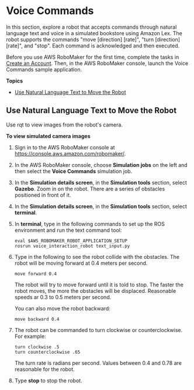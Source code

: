 # Voice Commands<a name="gs-voice"></a>

In this section, explore a robot that accepts commands through natural language text and voice in a simulated bookstore using Amazon Lex\. The robot supports the commands "move \[direction\] \[rate\]", "turn \[direction\] \[rate\]", and "stop"\. Each command is acknowledged and then executed\. 

Before you use AWS RoboMaker for the first time, complete the tasks in [Create an Account](gs-set-up.md)\. Then, in the AWS RoboMaker console, launch the Voice Commands sample application\.

**Topics**
+ [Use Natural Language Text to Move the Robot](#gs-navreco-camera)

## Use Natural Language Text to Move the Robot<a name="gs-navreco-camera"></a>

Use rqt to view images from the robot's camera\.

**To view simulated camera images**

1. Sign in to the AWS RoboMaker console at [https://console\.aws\.amazon\.com/robomaker/](https://console.aws.amazon.com/robomaker/)\.

1. In the AWS RoboMaker console, choose **Simulation jobs** on the left and then select the **Voice Commands** simulation job\.

1. In the **Simulation details screen**, in the **Simulation tools** section, select **Gazebo**\. Zoom in on the robot\. There are a series of obstacles positioned in front of it\.

1. In the **Simulation details screen**, in the **Simulation tools** section, select **terminal**\.

1. In **terminal**, type in the following commands to set up the ROS environment and run the text command tool:

   ```
   eval $AWS_ROBOMAKER_ROBOT_APPLICATION_SETUP
   rosrun voice_interaction_robot text_input.py
   ```

1. Type in the following to see the robot collide with the obstacles\. The robot will be moving forward at 0\.4 meters per second\.

   ```
   move forward 0.4
   ```

   The robot will try to move forward until it is told to stop\. The faster the robot moves, the more the obstacles will be displaced\. Reasonable speeds ar 0\.3 to 0\.5 meters per second\.

   You can also move the robot backward:

   ```
   move backward 0.4
   ```

1. The robot can be commanded to turn clockwise or counterclockwise\. For example:

   ```
   turn clockwise .5
   turn counterclockwise .65
   ```

   The turn rate is radians per second\. Values between 0\.4 and 0\.78 are reasonable for the robot\.

1. Type **stop** to stop the robot\.
